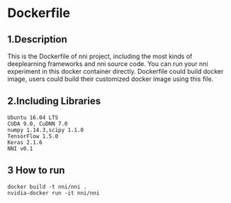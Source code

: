 Dockerfile
===
## 1.Description  
This is the Dockerfile of nni project, including the most kinds of deeplearning frameworks and nni source code.  You can run your nni experiment in this docker container directly.
Dockerfile could build docker image, users could build their customized docker image using this file.
## 2.Including Libraries  

```
Ubuntu 16.04 LTS
CUDA 9.0, CuDNN 7.0
numpy 1.14.3,scipy 1.1.0
TensorFlow 1.5.0
Keras 2.1.6
NNI v0.1
```

## 3 How to run  
    
    docker build -t nni/nni .
    nvidia-docker run -it nni/nni 